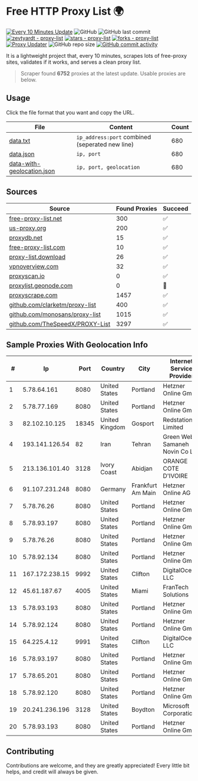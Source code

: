 
# Free HTTP Proxy List 🌍

[![Every 10 Minutes Update](https://github.com/mertguvencli/http-proxy-list/actions/workflows/main.yml/badge.svg?branch=main)](https://github.com/mertguvencli/http-proxy-list/actions/workflows/main.yml)
![GitHub](https://img.shields.io/github/license/mertguvencli/http-proxy-list)
![GitHub last commit](https://img.shields.io/github/last-commit/mertguvencli/http-proxy-list)
[![zevtyardt - proxy-list](https://img.shields.io/static/v1?label=zevtyardt&message=proxy-list&color=blue&logo=github)](https://github.com/zevtyardt/proxy-list "Go to GitHub repo")
[![stars - proxy-list](https://img.shields.io/github/stars/zevtyardt/proxy-list?style=social)](https://github.com/zevtyardt/proxy-list)
[![forks - proxy-list](https://img.shields.io/github/forks/zevtyardt/proxy-list?style=social)](https://github.com/zevtyardt/proxy-list)
[![Proxy Updater](https://github.com/zevtyardt/proxy-list/workflows/Proxy%20Updater/badge.svg)](https://github.com/zevtyardt/proxy-list/actions?query=workflow:"Proxy+Updater")
![GitHub repo size](https://img.shields.io/github/repo-size/zevtyardt/proxy-list)
[![GitHub commit activity](https://img.shields.io/github/commit-activity/m/zevtyardt/proxy-list?logo=commits)](https://github.com/zevtyardt/proxy-list/commits/main)

It is a lightweight project that, every 10 minutes, scrapes lots of free-proxy sites, validates if it works, and serves a clean proxy list.

> Scraper found **6752** proxies at the latest update. Usable proxies are below.

## Usage

Click the file format that you want and copy the URL.

|File|Content|Count|
|----|-------|-----|
|[data.txt](https://raw.githubusercontent.com/mertguvencli/http-proxy-list/main/proxy-list/data.txt)|`ip_address:port` combined (seperated new line)|680|
|[data.json](https://raw.githubusercontent.com/mertguvencli/http-proxy-list/main/proxy-list/data.json)|`ip, port`|680|
|[data-with-geolocation.json](https://raw.githubusercontent.com/mertguvencli/http-proxy-list/main/proxy-list/data-with-geolocation.json)|`ip, port, geolocation`|680|

## Sources

|Source|Found Proxies|Succeed|
|------|-------------|-------|
|[free-proxy-list.net](https://free-proxy-list.net)|300|✅|
|[us-proxy.org](https://www.us-proxy.org)|200|✅|
|[proxydb.net](http://proxydb.net)|15|✅|
|[free-proxy-list.com](https://free-proxy-list.com/?page=&port=&type%5B%5D=http&type%5B%5D=https&up_time=0&search=Search)|10|✅|
|[proxy-list.download](https://www.proxy-list.download/HTTP)|26|✅|
|[vpnoverview.com](https://vpnoverview.com/privacy/anonymous-browsing/free-proxy-servers)|32|✅|
|[proxyscan.io](https://www.proxyscan.io)|0|✅|
|[proxylist.geonode.com](https://proxylist.geonode.com/api/proxy-list?limit=300&page=1&sort_by=lastChecked&sort_type=desc&protocols=http,https)|0|🚫|
|[proxyscrape.com](https://api.proxyscrape.com/v2/?request=displayproxies&protocol=http&timeout=10000&country=all&ssl=all&anonymity=all)|1457|✅|
|[github.com/clarketm/proxy-list](https://raw.githubusercontent.com/clarketm/proxy-list/master/proxy-list-raw.txt)|400|✅|
|[github.com/monosans/proxy-list](https://raw.githubusercontent.com/monosans/proxy-list/main/proxies/http.txt)|1015|✅|
|[github.com/TheSpeedX/PROXY-List](https://raw.githubusercontent.com/TheSpeedX/PROXY-List/master/http.txt)|3297|✅|


## Sample Proxies With Geolocation Info

|#|Ip|Port|Country|City|Internet Service Provider|
|-|--|----|-------|----|-------------------------|
|1|5.78.64.161|8080|United States|Portland|Hetzner Online GmbH|
|2|5.78.77.169|8080|United States|Portland|Hetzner Online GmbH|
|3|82.102.10.125|18345|United Kingdom|Gosport|Redstation Limited|
|4|193.141.126.54|82|Iran|Tehran|Green Web Samaneh Novin Co Ltd|
|5|213.136.101.40|3128|Ivory Coast|Abidjan|ORANGE COTE D'IVOIRE|
|6|91.107.231.248|8080|Germany|Frankfurt Am Main|Hetzner Online AG|
|7|5.78.76.26|8080|United States|Portland|Hetzner Online GmbH|
|8|5.78.93.197|8080|United States|Portland|Hetzner Online GmbH|
|9|5.78.76.26|8080|United States|Portland|Hetzner Online GmbH|
|10|5.78.92.134|8080|United States|Portland|Hetzner Online GmbH|
|11|167.172.238.15|9992|United States|Clifton|DigitalOcean, LLC|
|12|45.61.187.67|4005|United States|Miami|FranTech Solutions|
|13|5.78.93.193|8080|United States|Portland|Hetzner Online GmbH|
|14|5.78.92.124|8080|United States|Portland|Hetzner Online GmbH|
|15|64.225.4.12|9991|United States|Clifton|DigitalOcean, LLC|
|16|5.78.93.197|8080|United States|Portland|Hetzner Online GmbH|
|17|5.78.65.201|8080|United States|Portland|Hetzner Online GmbH|
|18|5.78.92.120|8080|United States|Portland|Hetzner Online GmbH|
|19|20.241.236.196|3128|United States|Boydton|Microsoft Corporation|
|20|5.78.93.193|8080|United States|Portland|Hetzner Online GmbH|



## Contributing

Contributions are welcome, and they are greatly appreciated! Every
little bit helps, and credit will always be given.

